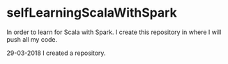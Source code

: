 # selfLearningScalaWithSpark
In order to learn for Scala with Spark. I create this repository in where I will push all my code.

29-03-2018 I created a repository.
